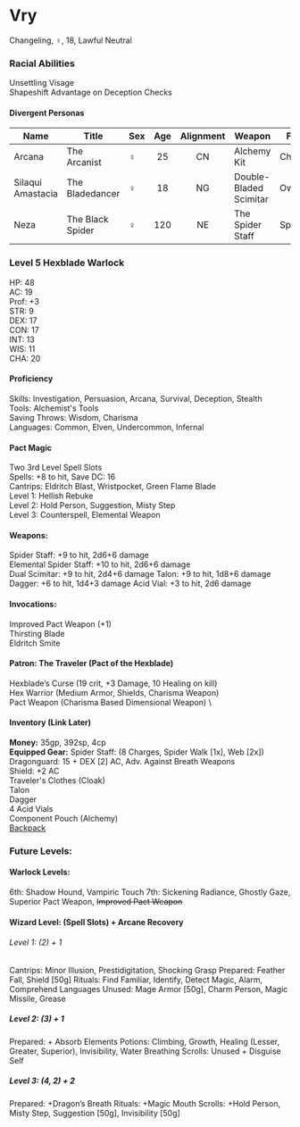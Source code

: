 # Vry 
Changeling, ♀, 18, Lawful Neutral

### Racial Abilities
Unsettling Visage \
Shapeshift
Advantage on Deception Checks
#### Divergent Personas

| Name              | Title             | Sex | Age | Alignment |         Weapon         | Familiar  |
| ----------------- | ----------------- |-----|:---:|:---------:| ---------------------- | --------- |
| Arcana            | The Arcanist      |  ♀  | 25  |    CN     | Alchemy Kit            | Chameleon |
| Silaqui Amastacia | The Bladedancer   |  ♀  | 18  |    NG     | Double-Bladed Scimitar | Owl       |
| Neza              | The Black Spider  |  ♀  | 120 |    NE     | The Spider Staff       | Spider    |

### Level 5 Hexblade Warlock
HP: 48 \
AC: 19 \
Prof: +3 \
STR: 9 \
DEX: 17 \
CON: 17 \
INT: 13 \
WIS: 11 \
CHA: 20

#### Proficiency
Skills: Investigation, Persuasion, Arcana, Survival, Deception, Stealth \
Tools: Alchemist's Tools \
Saving Throws: Wisdom, Charisma \
Languages: Common, Elven, Undercommon, Infernal 

#### Pact Magic
Two 3rd Level Spell Slots \
Spells: +8 to hit, Save DC: 16 \
Cantrips: Eldritch Blast, Wristpocket, Green Flame Blade \
Level 1: Hellish Rebuke \
Level 2: Hold Person, Suggestion, Misty Step \
Level 3: Counterspell, Elemental Weapon 

#### Weapons:
Spider Staff: +9 to hit, 2d6+6 damage \
Elemental Spider Staff: +10 to hit, 2d6+6 damage \
Dual Scimitar: +9 to hit, 2d4+6 damage 
Talon: +9 to hit, 1d8+6 damage
Dagger: +6 to hit, 1d4+3 damage
Acid Vial: +3 to hit, 2d6 damage

#### Invocations:
Improved Pact Weapon (+1) \
Thirsting Blade \
Eldritch Smite

#### Patron: The Traveler (Pact of the Hexblade) 
Hexblade’s Curse (19 crit, +3 Damage, 10 Healing on kill) \
Hex Warrior (Medium Armor, Shields, Charisma Weapon) \
Pact Weapon (Charisma Based Dimensional Weapon) \

#### Inventory (Link Later)
**Money:** 35gp, 392sp, 4cp \
**Equipped Gear:**
Spider Staff: (8 Charges, Spider Walk [1x], Web [2x]) \
Dragonguard: 15 + DEX [2] AC, Adv. Against Breath Weapons \
Shield: +2 AC \
Traveler's Clothes (Cloak) \
Talon \
Dagger \
4 Acid Vials \
Component Pouch (Alchemy) \
[Backpack](https://github.com/DestinyVolt/D-D/blob/master/Inventory.md)

### Future Levels: 
#### Warlock Levels:
6th: Shadow Hound, Vampiric Touch
7th: Sickening Radiance, Ghostly Gaze, Superior Pact Weapon, ~~Improved Pact Weapon~~

#### Wizard Level: (Spell Slots) + Arcane Recovery
###### Level 1: (2) + 1
Cantrips: Minor Illusion, Prestidigitation, Shocking Grasp
Prepared: Feather Fall, Shield [50g]
Rituals: Find Familiar, Identify, Detect Magic, Alarm, Comprehend Languages
Unused: Mage Armor [50g], Charm Person, Magic Missile, Grease

##### Level 2: (3) + 1
Prepared: + Absorb Elements
Potions: Climbing, Growth, Healing (Lesser, Greater, Superior), Invisibility, Water Breathing
Scrolls: Unused + Disguise Self

##### Level 3: (4, 2) + 2
Prepared: +Dragon’s Breath
Rituals: +Magic Mouth
Scrolls: +Hold Person, Misty Step, Suggestion [50g], Invisibility [50g]





